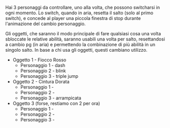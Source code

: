 Hai 3 personaggi da controllare, uno alla volta, che possono switcharsi in ogni momento.
Lo switch, quando in aria, resetta il salto (solo al primo switch), e concede al player una piccola finestra di stop durante l'animazione del cambio personaggio. 

Gli oggetti, che saranno il modo principale di fare qualsiasi cosa una volta sbloccate le relative abilità, saranno usabili una volta per salto, resettandosi a cambio pg (in aria) e permettendo la combinazione di più abilità in un singolo salto. 
In base a chi usa gli oggetti, questi cambiano utilizzo. 

- Oggetto 1 - Fiocco Rosso
	- Personaggio 1 - dash
	- Personaggio 2 - blink
	- Personaggio 3 - triple jump
- Oggetto 2 - Cintura Dorata
	- Personaggio 1 - 
	- Personaggio 2 - 
	- Personaggio 3 - arrampicata
- Oggetto 3 (forse, restiamo con 2 per ora)
	- Personaggio 1 - 
	- Personaggio 2 - 
	- Personaggio 3 - 